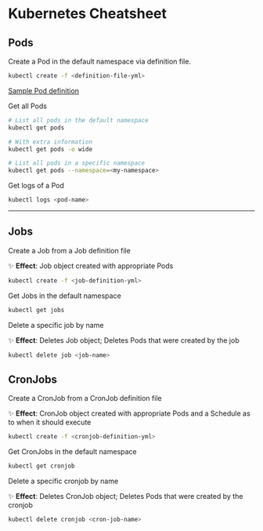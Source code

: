 # Kubernetes Cheatsheet

## Pods

Create a Pod in the default namespace via definition file.

```bash
kubectl create -f <definition-file-yml>
```

[Sample Pod definition](../src/1_simple_pod.yml)

Get all Pods

```bash
# List all pods in the default namespace
kubectl get pods

# With extra information
kubectl get pods -o wide

# List all pods in a specific namespace
kubectl get pods --namespace=<my-namespace>
```

Get logs of a Pod

```bash
kubectl logs <pod-name>
```

---

## Jobs

Create a Job from a Job definition file

✨ **Effect**: Job object created with appropriate Pods

```bash
kubectl create -f <job-definition-yml>
```

Get Jobs in the default namespace

```bash
kubectl get jobs
```

Delete a specific job by name 

✨ **Effect**: Deletes Job object; Deletes Pods that were created by the job

```bash
kubectl delete job <job-name>
```

## CronJobs

Create a CronJob from a CronJob definition file

✨ **Effect**: CronJob object created with appropriate Pods and a Schedule as to when it should execute

```bash
kubectl create -f <cronjob-definition-yml>
```

Get CronJobs in the default namespace

```bash
kubectl get cronjob
```

Delete a specific cronjob by name 

✨ **Effect**: Deletes CronJob object; Deletes Pods that were created by the cronjob

```bash
kubectl delete cronjob <cron-job-name>
```

